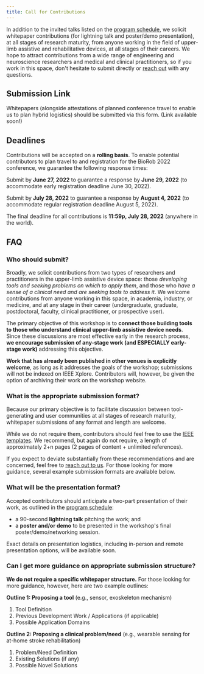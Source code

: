 ```yaml
---
title: Call for Contributions
---
```


In addition to the invited talks listed on the [program schedule](../schedule), we solicit whitepaper contributions (for lightning talk and poster/demo presentation), at all stages of research maturity, from anyone working in the field of upper-limb assistive and rehabilitative devices, at all stages of their careers. We hope to attract contributions from a wide range of engineering and neuroscience researchers and medical and clinical practitioners, so if you work in this space, don't hesitate to submit directly or [reach out](../contact) with any questions.

## Submission Link

Whitepapers (alongside attestations of planned conference travel to enable us to plan hybrid logistics) should be submitted via this form. (Link available soon!)

## Deadlines

Contributions will be accepted on a **rolling basis**. To enable potential contributors to plan travel to and registration for the BioRob 2022 conference, we guarantee the following response times:

Submit by **June 27, 2022** to guarantee a response by **June 29, 2022** (to accommodate early registration deadline June 30, 2022).

Submit by **July 28, 2022** to guarantee a response by **August 4, 2022** (to accommodate regular registration deadline August 5, 2022).

The final deadline for all contributions is **11:59p, July 28, 2022** (anywhere in the world).

## FAQ

### Who should submit?

Broadly, we solicit contributions from two types of researchers and practitioners in the upper-limb assistive device space: those *developing tools and seeking problems on which to apply them*, and those who *have a sense of a clinical need and are seeking tools to address it*. We welcome contributions from anyone working in this space, in academia, industry, or medicine, and at any stage in their career (undergraduate, graduate, postdoctoral, faculty, clinical practitioner, or prospective user).

The primary objective of this workshop is to **connect those building tools to those who understand clinical upper-limb assistive device needs**. Since these discussions are most effective early in the research process, **we encourage submission of any-stage work (and ESPECIALLY early-stage work)** addressing this objective.

**Work that has already been published in other venues is explicitly welcome**, as long as it addresses the goals of the workshop; submissions will not be indexed on IEEE Xplore. Contributors will, however, be given the option of archiving their work on the workshop website.

### What is the appropriate submission format?

Because our primary objective is to facilitate discussion between tool-generating and user communities at all stages of research maturity, whitepaper submissions of any format and length are welcome.

While we do not require them, contributors should feel free to use the [IEEE templates](https://www.ieee.org/conferences/publishing/templates.html). We recommend, but again do not require, a length of approximately 2+n pages (2 pages of content + unlimited references).

If you expect to deviate substantially from these recommendations and are concerned, feel free to [reach out to us](../contact). For those looking for more guidance, several example submission formats are available below.

### What will be the presentation format?

Accepted contributors should anticipate a two-part presentation of their work, as outlined in the [program schedule](../schedule):

- a 90-second **lightning talk** pitching the work; and
- a **poster and/or demo** to be presented in the workshop's final poster/demo/networking session.

Exact details on presentation logistics, including in-person and remote presentation options, will be available soon.

### Can I get more guidance on appropriate submission structure?

**We do not require a specific whitepaper structure.** For those looking for more guidance, however, here are two example outlines:

**Outline 1: Proposing a tool** (e.g., sensor, exoskeleton mechanism)
1. Tool Definition
2. Previous Development Work / Applications (if applicable)
3. Possible Application Domains

**Outline 2: Proposing a clinical problem/need** (e.g., wearable sensing for at-home stroke rehabilitation)
1. Problem/Need Definition
2. Existing Solutions (if any)
3. Possible Novel Solutions
